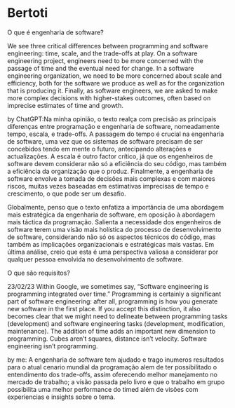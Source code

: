 # Bertoti

O que é engenharia de software?

We see three critical differences between programming and software engineering: time, scale, and the trade-offs at play.   On a software engineering project, engineers need to be more concerned with the passage of time and the eventual need for change. In a software engineering organization, we need to be more concerned about scale and efficiency, both for the software we produce as well as for the organization that is producing it. Finally, as software engineers, we are asked to make more complex decisions with higher-stakes outcomes, often based on imprecise estimates of time and growth.

by ChatGPT:Na minha opinião, o texto realça com precisão as principais diferenças entre programação e engenharia de software, nomeadamente tempo, escala, e trade-offs. A passagem do tempo é crucial na engenharia de software, uma vez que os sistemas de software precisam de ser concebidos tendo em mente o futuro, antecipando alterações e actualizações. A escala é outro factor crítico, já que os engenheiros de software devem considerar não só a eficiência do seu código, mas também a eficiência da organização que o produz. Finalmente, a engenharia de software envolve a tomada de decisões mais complexas e com maiores riscos, muitas vezes baseadas em estimativas imprecisas de tempo e crescimento, o que pode ser um desafio.

Globalmente, penso que o texto enfatiza a importância de uma abordagem mais estratégica da engenharia de software, em oposição à abordagem mais táctica da programação. Salienta a necessidade dos engenheiros de software terem uma visão mais holística do processo de desenvolvimento de software, considerando não só os aspectos técnicos do código, mas também as implicações organizacionais e estratégicas mais vastas. Em última análise, creio que esta é uma perspectiva valiosa a considerar por qualquer pessoa envolvida no desenvolvimento de software.

O que são requisitos?

23/02/23
Within Google, we sometimes say, “Software engineering is programming integrated over time.” Programming  is certainly a significant part of software engineering: after all, programming is how you generate new software in the first place. If you accept this distinction, it also becomes clear that we might need to delineate between programming tasks (development) and software engineering tasks (development, modification, maintenance). The addition of time adds an important new dimension to programming. Cubes aren’t squares, distance isn’t velocity. Software engineering isn’t programming.

by me: A engenharia de software tem ajudado e trago inumeros resultados para o atual cenario mundial da programação alem de ter possibilitado o entendimento dos trade-offs, assim oferecendo melhor manejamento no mercado de trabalho; a visão passada pelo livro e que o trabalho em grupo possibilita uma melhor performance do timed além de visões com experiencias e insights sobre o tema.